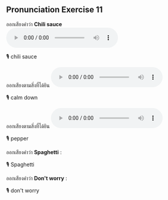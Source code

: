 ## Pronunciation Exercise 11

ออกเสียงคำว่า **Chili sauce**  
**![](/media/audio/chili%20sauce.mp3)** 

🎙️ chili sauce

ออกเสียงตามสิ่งที่ได้ยิน **![](/media/audio/Calm&#x20;down..mp3)** 

🎙️ calm down

ออกเสียงตามสิ่งที่ได้ยิน **![](/media/audio/pepper.mp3)** 

🎙️ pepper

ออกเสียงคำว่า **Spaghetti** :

🎙️ Spaghetti

ออกเสียงคำว่า **Don't worry** :

🎙️ don't worry


